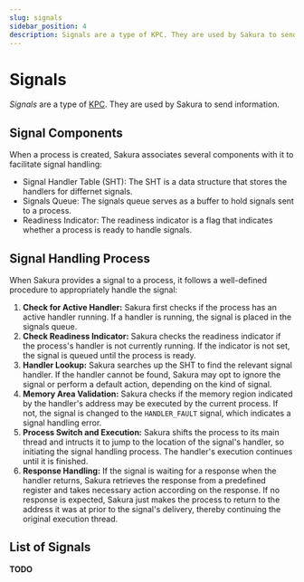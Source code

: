 ```yaml
---
slug: signals
sidebar_position: 4
description: Signals are a type of KPC. They are used by Sakura to send information.
---
```


# Signals

*Signals* are a type of [KPC](./kpc.md).
They are used by Sakura to send information.

## Signal Components

When a process is created, Sakura associates several components with it to facilitate
signal handling:

- Signal Handler Table (SHT): The SHT is a data structure that stores the handlers for differnet signals.
- Signals Queue: The signals queue serves as a buffer to hold signals sent to a process.
- Readiness Indicator: The readiness indicator is a flag that indicates whether a process is ready to handle signals.

## Signal Handling Process

When Sakura provides a signal to a process, it follows a well-defined procedure to
appropriately handle the signal:

1. **Check for Active Handler:** Sakura first checks if the process has an active handler running. If a handler is running, the signal is placed in the signals queue.
2. **Check Readiness Indicator:** Sakura checks the readiness indicator if the process's handler is not currently running. If the indicator is not set, the signal is queued until the process is ready.
3. **Handler Lookup:** Sakura searches up the SHT to find the relevant signal handler. If the handler cannot be found, Sakura may opt to ignore the signal or perform a default action, depending on the kind of signal.
4. **Memory Area Validation:** Sakura checks if the memory region indicated by the handler's address may be executed by the current process. If not, the signal is changed to the `HANDLER_FAULT` signal, which indicates a signal handling error.
5. **Process Switch and Execution:** Sakura shifts the process to its main thread and intructs it to jump to the location of the signal's handler, so initiating the signal handling process. The handler's execution continues until it is finished.
6. **Response Handling:** If the signal is waiting for a response when the handler returns, Sakura retrieves the response from a predefined register and takes necessary action according on the response. If no response is expected, Sakura just makes the process to return to the address it was at prior to the signal's delivery, thereby continuing the original execution thread.

## List of Signals

**TODO**
